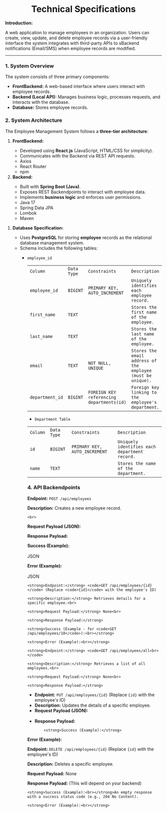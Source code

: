 <h1 style="text-align: center">Technical Specifications </h1>


<p>
<strong>Introduction:</strong>
</p>
<p>
A web application to manage employees in an organization. Users can create, view, update, and delete employee records via a user-friendly interface the system integrates with third-party APIs to sBackend notifications (Email/SMS) when employee records are modified.
</p>
<hr>
<h3><strong>1. System Overview</strong></h3>


<p>
The system consists of three primary components:
</p>
<ul>

<li><strong>FrontBackend:</strong> A web-based interface where users interact with employee records.</li>

<li><strong>Backend (Local API):</strong> Manages business logic, processes requests, and interacts with the database.</li>

<li><strong>Database:</strong> Stores employee records.</li>
</ul>
<h3><strong>2. System Architecture</strong></h3>


<p>
The Employee Management System follows a <strong>three-tier architecture</strong>:
</p>
<ol>

<li><strong>FrontBackend:</strong></li> 
<ul>
 
<li>Developed using <strong>React.js</strong> (JavaScript, HTML/CSS for simplicity).</li>
 
<li>Communicates with the Backend via REST API requests.</li>
 
<li>Axios</li>
 
<li>React Router</li>
 
<li>npm</li> 
</ul>

<li><strong>Backend:</strong></li> 
<ul>
 
<li>Built with <strong>Spring Boot (Java)</strong>.</li>
 
<li>Exposes REST Backendpoints to interact with employee data.</li>
 
<li>Implements <strong>business logic</strong> and enforces user permissions.</li>
 
<li>Java 17 </li>
 
<li>Spring Data JPA</li>
 
<li>Lombok</li>
 
<li>Maven</li> 
</ul></li> 
</ol>
<ol>

<li><strong>Database Specification:</strong></li> 
<ul>
 
<li>Uses <strong>PostgreSQL</strong> for storing <strong>employee</strong> records as the relational database management system.</li>
 
<li>Schema includes the following tables:</li>  
<ul>
  
<li><code>employee_id</code>

<table>
  <tr>
   <td>
<code>Column</code></li>  
</ul></li>  
</ul></li>  
</ol>
   </td>
   <td><code>Data Type</code>
   </td>
   <td><code>Constraints</code>
   </td>
   <td><code>Description</code>
   </td>
  </tr>
  <tr>
   <td><code>employee_id</code>
   </td>
   <td><code>BIGINT</code>
   </td>
   <td><code>PRIMARY KEY, AUTO_INCREMENT</code>
   </td>
   <td><code>Uniquely identifies each employee record.</code>
   </td>
  </tr>
  <tr>
   <td><code>first_name</code>
   </td>
   <td><code>TEXT</code>
   </td>
   <td>
   </td>
   <td><code>Stores the first name of the employee.</code>
   </td>
  </tr>
  <tr>
   <td><code>last_name</code>
   </td>
   <td><code>TEXT</code>
   </td>
   <td>
   </td>
   <td><code>Stores the last name of the employee.</code>
   </td>
  </tr>
  <tr>
   <td><code>email</code>
   </td>
   <td><code>TEXT</code>
   </td>
   <td><code>NOT NULL, UNIQUE</code>
   </td>
   <td><code>Stores the email address of the employee (must be unique).</code>
   </td>
  </tr>
  <tr>
   <td><code>department_id</code>
   </td>
   <td><code>BIGINT</code>
   </td>
   <td><code>FOREIGN KEY referencing departments(id)</code>
   </td>
   <td><code>Foreign key linking to the employee's department.</code>
   </td>
  </tr>
</table>

  
<ul>
  
<li><code>Department Table</code></li>  
</ul>

<table>
  <tr>
   <td><code>Column</code>
   </td>
   <td><code>Data Type</code>
   </td>
   <td><code>Constraints</code>
   </td>
   <td><code>Description</code>
   </td>
  </tr>
  <tr>
   <td><code>id</code>
   </td>
   <td><code>BIGINT</code>
   </td>
   <td><code>PRIMARY KEY, AUTO_INCREMENT</code>
   </td>
   <td><code>Uniquely identifies each department record.</code>
   </td>
  </tr>
  <tr>
   <td><code>name</code>
   </td>
   <td><code>TEXT</code>
   </td>
   <td>
   </td>
   <td><code>Stores the name of the department.</code>
   </td>
  </tr>
</table>



</p>
<h3><strong>4. API Backendpoints</strong></h3>


<p>
<strong>Endpoint:</strong> <code>POST /api/employees</code>
</p>
<p>
<strong>Description:</strong> Creates a new employee record.
</p>
<p>

    <br>
</p>
<p>
<strong>Request Payload (JSON):</strong>
</p>
<p>
<strong>Response Payload:</strong>
</p>
<p>
<strong>Success (Example):<br><br></strong> JSON
</p>
<p>
<strong>Error (Example):<br><br></strong> JSON
</p>
<p>

    <strong>Endpoint:</strong> <code>GET /api/employees/{id}</code> (Replace <code>{id}</code> with the employee's ID)
</p>
<p>

    <strong>Description:</strong> Retrieves details for a specific employee.<br>
</p>
<p>

    <strong>Request Payload:</strong> None<br>
</p>
<p>

    <strong>Response Payload:</strong>
</p>
<p>

    <strong>Success (Example - for <code>GET /api/employees/10</code>):<br></strong>

<p>

    <strong>Error (Example):<br></strong>
</p>
<p>

    <strong>Endpoint:</strong> <code>GET /api/employees/all<br></code>
</p>
<p>

    <strong>Description:</strong> Retrieves a list of all employees.<br>
</p>
<p>

    <strong>Request Payload:</strong> None<br>
</p>
<p>

    <strong>Response Payload:</strong>
</p>
<ul>

<li><strong>Endpoint:</strong> <code>PUT /api/employees/{id}</code> (Replace <code>{id}</code> with the employee's ID)<br></li>

<li><strong>Description:</strong> Updates the details of a specific employee.<br></li>

<li><strong>Request Payload (JSON):<br><br></strong> </li>
</ul>
<ul>

<li><strong>Response Payload:</strong> 
<p>

        <strong>Success (Example):</strong>
</p></li>
</ul>
<p>
<strong>Error (Example):</strong>
</p>
<p>
<strong>Endpoint:</strong> <code>DELETE /api/employees/{id}</code> (Replace <code>{id}</code> with the employee's ID)
</p>
<p>
<strong>Description:</strong> Deletes a specific employee.
</p>
<p>
<strong>Request Payload:</strong> None
</p>
<p>
<strong>Response Payload:</strong> (This will depend on your backend)
</p>
<p>

    <strong>Success (Example):<br></strong>An empty response with a success status code (e.g., 204 No Content).
</p>
<p>

    <strong>Error (Example):<br></strong>
</p>
